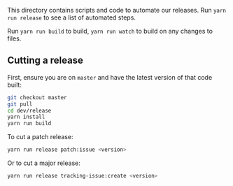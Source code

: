 This directory contains scripts and code to automate our releases. Run `yarn run release` to see a
list of automated steps.

Run `yarn run build` to build, `yarn run watch` to build on any changes to files.

## Cutting a release

First, ensure you are on `master` and have the latest version of that code built:

```sh
git checkout master
git pull
cd dev/release
yarn install
yarn run build
```

To cut a patch release:

```sh
yarn run release patch:issue <version>
```

Or to cut a major release:

```sh
yarn run release tracking-issue:create <version>
```
